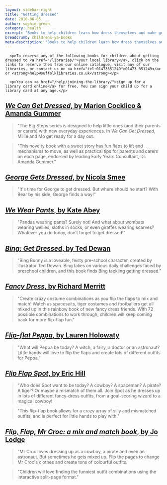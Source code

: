 ```yaml
---
layout: sidebar-right
title: "Getting dressed"
date: 2018-06-05
author: sophie-green
category: health
excerpt: "Books to help children learn how dress themselves and make getting dressed more fun."
breadcrumb: childrens-ya-books
meta-description: "Books to help children learn how dress themselves and make getting dressed more fun."
---
```


<div class="{% include /c/generic-panel.html %}">

      <p>To reserve any of the following books for children about getting dressed to <a href="/libraries/">your local library</a>, click on the links to reserve them from our online catalogue, visit any of our libraries, or contact us on <a href="tel:01473351249">01473 351249</a> or <strong>help@suffolklibraries.co.uk</strong></p>

      <p>You can <a href="/help/joining-the-library/">sign up for a library card online</a> for free. You can sign your child up for a library card at any age.</p>

</div>

## [<cite>We Can Get Dressed</cite>, by Marion Cocklico & Amanda Gummer](https://suffolk.spydus.co.uk/cgi-bin/spydus.exe/ENQ/OPAC/BIBENQ?BRN=2584789)

> "The Big Steps series is designed to help little ones (and their parents or carers) with new everyday experiences. In <cite>We Can Get Dressed</cite>, Millie and Mo get ready for a day out.

> "This novelty book with a sweet story has fun flaps to lift and mechanisms to move, as well as practical tips for parents and carers on each page, endorsed by leading Early Years Consultant, Dr. Amanda Gummer."

## [<cite>George Gets Dressed</cite>, by Nicola Smee](https://suffolk.spydus.co.uk/cgi-bin/spydus.exe/ENQ/OPAC/BIBENQ?BRN=1693742)

> "It's time for George to get dressed. But where should he start? With Bear by his side, George finds a way!"

## [<cite>We Wear Pants</cite>, by Kate Abey](https://suffolk.spydus.co.uk/cgi-bin/spydus.exe/ENQ/OPAC/BIBENQ?BRN=2360437)

> "Pandas wearing pants? Surely not! And what about wombats wearing wellies, sloths in socks, or even giraffes wearing scarves? Whatever you do today, don’t forget to get dressed!"

## [<cite>Bing: Get Dressed</cite>, by Ted Dewan](https://suffolk.spydus.co.uk/cgi-bin/spydus.exe/ENQ/OPAC/BIBENQ?BRN=1421528)

> "Bing Bunny is a loveable, feisty pre-school character, created by illustrator Ted Dewan. Bing takes on various daily challenges faced by preschool children, and this book finds Bing tackling getting dressed."

## [<cite>Fancy Dress</cite>, by Richard Merritt](https://suffolk.spydus.co.uk/cgi-bin/spydus.exe/ENQ/OPAC/BIBENQ?BRN=2521155)

> "Create crazy costume combinations as you flip the flaps to mix and match! Watch as spacesuits, tiger costumes and footballers get all mixed up in this rainbow book of new fancy dress friends. With 72 possible combinations to work through, children will keep coming back for more flip-flap fun."

## [<cite>Flip-flat Peppa</cite>, by Lauren Holowaty](https://suffolk.spydus.co.uk/cgi-bin/spydus.exe/ENQ/OPAC/BIBENQ?BRN=2392000)

> "What will Peppa be today? A witch, a fairy, a doctor or an astronaut? Little hands will love to flip the flaps and create lots of different outfits for Peppa."

## [<cite>Flip Flap Spot</cite>, by Eric Hill](https://suffolk.spydus.co.uk/cgi-bin/spydus.exe/ENQ/OPAC/BIBENQ?BRN=2186705)

> "Who does Spot want to be today? A cowboy? A spaceman? A pirate? A tiger? Or maybe a mismatch of them all. Join Spot as he dresses up in lots of different fancy-dress outfits, from a goal-scoring wizard to a magical cowboy!

> "This flip-flap book allows for a crazy array of silly and mismatched outfits, and is perfect for little hands to play with."

## [<cite>Flip, Flap, Mr Croc: a mix and match book</cite>, by Jo Lodge](https://suffolk.spydus.co.uk/cgi-bin/spydus.exe/ENQ/OPAC/BIBENQ?BRN=1693758)

> "Mr Croc loves dressing up as a cowboy, a pirate and even an astronaut. But sometimes he gets mixed up. Flip the pages to change Mr Croc's clothes and create tons of colourful outfits.

> "Children will love finding the funniest outfit combinations using the interactive split-page format."
